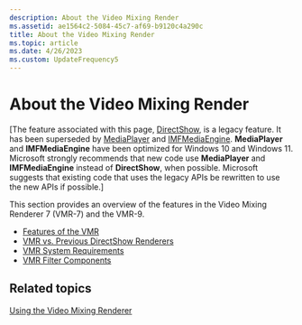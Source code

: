 ```yaml
---
description: About the Video Mixing Render
ms.assetid: ae1564c2-5084-45c7-af69-b9120c4a290c
title: About the Video Mixing Render
ms.topic: article
ms.date: 4/26/2023
ms.custom: UpdateFrequency5
---
```


# About the Video Mixing Render

\[The feature associated with this page, [DirectShow](/windows/win32/directshow/directshow), is a legacy feature. It has been superseded by [MediaPlayer](/uwp/api/Windows.Media.Playback.MediaPlayer) and [IMFMediaEngine](/windows/win32/api/mfmediaengine/nn-mfmediaengine-imfmediaengine). **MediaPlayer** and **IMFMediaEngine** have been optimized for Windows 10 and Windows 11. Microsoft strongly recommends that new code use **MediaPlayer** and **IMFMediaEngine** instead of **DirectShow**, when possible. Microsoft suggests that existing code that uses the legacy APIs be rewritten to use the new APIs if possible.\]

This section provides an overview of the features in the Video Mixing Renderer 7 (VMR-7) and the VMR-9.

-   [Features of the VMR](features-of-the-vmr.md)
-   [VMR vs. Previous DirectShow Renderers](vmr-vs--previous-directshow-renderers.md)
-   [VMR System Requirements](vmr-system-requirements.md)
-   [VMR Filter Components](vmr-filter-components.md)

## Related topics

<dl> <dt>

[Using the Video Mixing Renderer](using-the-video-mixing-renderer.md)
</dt> </dl>

 

 



